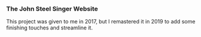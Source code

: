 ### The John Steel Singer Website

This project was given to me in 2017, but I remastered it in 2019 to add some finishing touches and streamline it.
